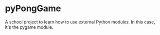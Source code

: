 # pyPongGame
A school project to learn how to use external Python modules. In this case, it's the pygame module.

